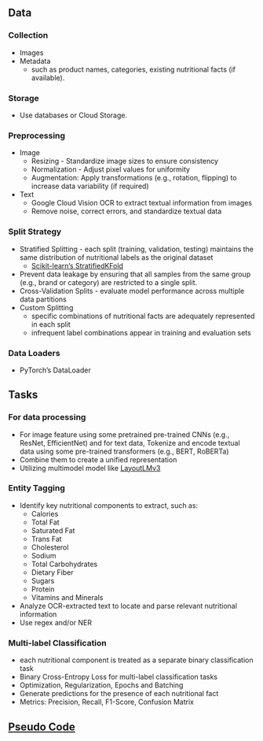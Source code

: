 ## Data 

### Collection
- Images
- Metadata
    - such as product names, categories, existing nutritional facts (if available).

### Storage
- Use databases or Cloud Storage.

### Preprocessing
- Image
    - Resizing -  Standardize image sizes to ensure consistency
    - Normalization - Adjust pixel values for uniformity
    - Augmentation: Apply transformations (e.g., rotation, flipping) to increase data variability (if required)
- Text
    - Google Cloud Vision OCR to extract textual information from images
    - Remove noise, correct errors, and standardize textual data

### Split Strategy 
-  Stratified Splitting - each split (training, validation, testing) maintains the same distribution of nutritional labels as the original dataset
    - [Scikit-learn’s StratifiedKFold](https://scikit-learn.org/1.6/modules/generated/sklearn.model_selection.StratifiedKFold.html)
- Prevent data leakage by ensuring that all samples from the same group (e.g., brand or category) are restricted to a single split.
- Cross-Validation Splits - evaluate model performance across multiple data partitions
- Custom Splitting
    - specific combinations of nutritional facts are adequately represented in each split
    - infrequent label combinations appear in training and evaluation sets


### Data Loaders
- PyTorch’s DataLoader

## Tasks

### For data processing
- For image feature using some pretrained pre-trained CNNs (e.g., ResNet, EfficientNet) and for text data, Tokenize and encode textual data using some pre-trained transformers (e.g., BERT, RoBERTa)
- Combine them to create a unified representation
- Utilizing multimodel model like [LayoutLMv3](https://huggingface.co/microsoft/layoutlmv3-large)

### Entity Tagging
- Identify key nutritional components to extract, such as:
    - Calories
    - Total Fat
    - Saturated Fat
    - Trans Fat
    - Cholesterol
    - Sodium
    - Total Carbohydrates
    - Dietary Fiber
    - Sugars
    - Protein
    - Vitamins and Minerals
- Analyze OCR-extracted text to locate and parse relevant nutritional information
- Use regex and/or NER

### Multi-label Classification
- each nutritional component is treated as a separate binary classification task
- Binary Cross-Entropy Loss for multi-label classification tasks
- Optimization, Regularization, Epochs and Batching
- Generate predictions for the presence of each nutritional fact
- Metrics: Precision, Recall, F1-Score, Confusion Matrix

## [Pseudo Code]() 

